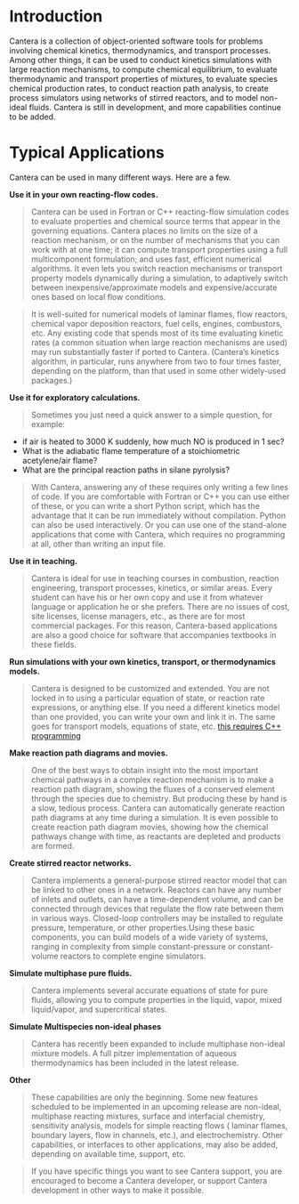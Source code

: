# Introduction #

Cantera is a collection of object-oriented software tools for problems involving chemical kinetics, thermodynamics, and transport processes. Among other things, it can be used to conduct kinetics simulations with large reaction mechanisms, to compute chemical equilibrium, to evaluate thermodynamic and transport properties of mixtures, to evaluate species chemical production rates, to conduct reaction path analysis, to
create process simulators using networks of stirred reactors, and to model non-ideal fluids. Cantera is still in development, and more capabilities continue to be added.


# Typical Applications #
Cantera can be used in many different ways. Here are a few.

**Use it in your own reacting-flow codes.**
> Cantera can be used in Fortran or C++ reacting-flow simulation codes to evaluate properties and chemical source terms that appear in the governing equations. Cantera places no limits on the size of a reaction mechanism, or on the number of mechanisms that you can work with at one time; it can compute transport properties using a full multicomponent formulation; and uses fast, efficient numerical algorithms. It even lets you switch reaction mechanisms or transport property models dynamically during a simulation, to adaptively switch between inexpensive/approximate models and expensive/accurate ones based on local flow conditions.

> It is well-suited for numerical models of laminar flames, flow reactors, chemical vapor deposition reactors, fuel cells, engines, combustors, etc. Any existing code that spends most of its time evaluating kinetic rates (a common situation when large reaction mechanisms are used) may run substantially faster if ported to Cantera. (Cantera’s kinetics algorithm, in particular, runs anywhere from two to four times faster, depending on the platform, than that used in some other widely-used packages.)

**Use it for exploratory calculations.**

> Sometimes you just need a quick answer to a simple question, for example:

  * if air is heated to 3000 K suddenly, how much NO is produced in 1 sec?
  * What is the adiabatic flame temperature of a stoichiometric acetylene/air flame?
  * What are the principal reaction paths in silane pyrolysis?

> With Cantera, answering any of these requires only writing a few lines of code. If you are comfortable with Fortran or C++ you can use either of these, or you can write a short Python script, which has the advantage that it can be run immediately without compilation. Python can also be used interactively. Or you can use one of the stand-alone applications that come with Cantera, which requires no programming at all, other than writing an input file.

**Use it in teaching.**

> Cantera is ideal for use in teaching courses in combustion, reaction engineering, transport processes, kinetics, or similar areas. Every student can have his or her own copy and use it from whatever language or application he or she prefers. There are no issues of cost, site licenses, license managers, etc., as there are for most commercial packages. For this reason, Cantera-based applications are also a good choice for software that accompanies textbooks in these fields.

**Run simulations with your own kinetics, transport, or thermodynamics models.**

> Cantera is designed to be customized and extended. You are not locked in to using a particular equation of state, or reaction rate expressions, or anything else. If you need a different kinetics model than one provided, you can write your own and link it in. The same goes for transport models, equations of state, etc. [this requires C++ programming](Currently.md)

**Make reaction path diagrams and movies.**

> One of the best ways to obtain insight into the most important chemical pathways in a complex reaction mechanism is to make a reaction path diagram, showing the fluxes of a conserved element through the species due to chemistry. But producing these by hand is a slow, tedious process. Cantera can automatically generate reaction path diagrams at any time during a simulation. It is even possible to create reaction path diagram movies, showing how the chemical pathways change with time, as reactants are depleted and products are formed.

**Create stirred reactor networks.**

> Cantera implements a general-purpose stirred reactor model that can be linked to other ones in a network. Reactors can have any number of inlets and outlets, can have a time-dependent volume, and can be connected through devices that regulate the flow rate between them in various ways. Closed-loop controllers may be installed to regulate pressure, temperature, or other properties.Using these basic components, you can build models of a wide variety of systems, ranging in complexity from simple constant-pressure or constant-volume reactors to complete engine simulators.

**Simulate multiphase pure fluids.**

> Cantera implements several accurate equations of state for pure fluids, allowing you to compute properties in the liquid, vapor, mixed liquid/vapor, and supercritical states.

**Simulate Multispecies non-ideal phases**

> Cantera has recently been expanded to include multiphase non-ideal mixture models. A full pitzer implementation of aqueous thermodynamics has been included in the latest release.

**Other**

> These capabilities are only the beginning. Some new features scheduled to be implemented in an upcoming release are non-ideal, multiphase reacting mixtures, surface and interfacial chemistry, sensitivity analysis, models for simple reacting flows ( laminar flames, boundary layers, flow in channels, etc.), and electrochemistry. Other capabilities, or interfaces to other applications, may also be added, depending on available time, support, etc.

> If you have specific things you want to see Cantera support, you are encouraged to become a Cantera developer, or support Cantera development in other ways to make it possible.